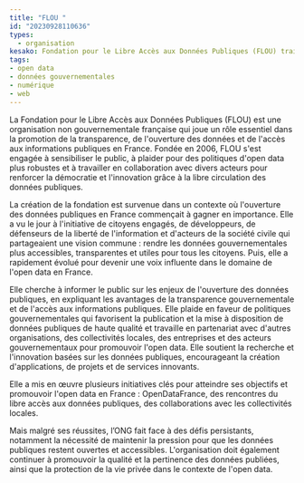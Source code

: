 ```yaml
---
title: "FLOU "
id: "20230928110636"
types:
  - organisation
kesako: Fondation pour le Libre Accès aux Données Publiques (FLOU) traite le libre accès aux données publiques.
tags: 
- open data
- données gouvernementales
- numérique
- web
---
```


La Fondation pour le Libre Accès aux Données Publiques (FLOU) est une organisation non gouvernementale française qui joue un rôle essentiel dans la promotion de la transparence, de l'ouverture des données et de l'accès aux informations publiques en France. Fondée en 2006, FLOU s'est engagée à sensibiliser le public, à plaider pour des politiques d'open data plus robustes et à travailler en collaboration avec divers acteurs pour renforcer la démocratie et l'innovation grâce à la libre circulation des données publiques. 

La création de la fondation est survenue dans un contexte où l'ouverture des données publiques en France commençait à gagner en importance. Elle a vu le jour à l'initiative de citoyens engagés, de développeurs, de défenseurs de la liberté de l'information et d'acteurs de la société civile qui partageaient une vision commune : rendre les données gouvernementales plus accessibles, transparentes et utiles pour tous les citoyens. Puis, elle a rapidement évolué pour devenir une voix influente dans le domaine de l'open data en France.

Elle cherche à informer le public sur les enjeux de l'ouverture des données publiques, en expliquant les avantages de la transparence gouvernementale et de l'accès aux informations publiques. Elle plaide en faveur de politiques gouvernementales qui favorisent la publication et la mise à disposition de données publiques de haute qualité et travaille en partenariat avec d'autres organisations, des collectivités locales, des entreprises et des acteurs gouvernementaux pour promouvoir l'open data.
Elle soutient la recherche et l'innovation basées sur les données publiques, encourageant la création d'applications, de projets et de services innovants.

Elle a mis en œuvre plusieurs initiatives clés pour atteindre ses objectifs et promouvoir l'open data en France : OpenDataFrance, des rencontres du libre accès aux données publiques, des collaborations avec les collectivités locales.

Mais malgré ses réussites, l’ONG fait face à des défis persistants, notamment la nécessité de maintenir la pression pour que les données publiques restent ouvertes et accessibles. L'organisation doit également continuer à promouvoir la qualité et la pertinence des données publiées, ainsi que la protection de la vie privée dans le contexte de l'open data.

